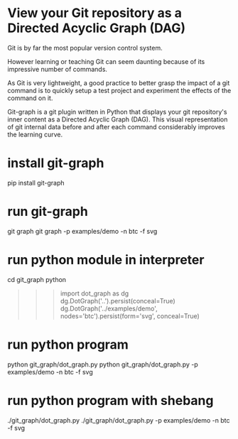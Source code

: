 # View your Git repository as a Directed Acyclic Graph (DAG)
Git is by far the most popular version control system. 

However learning or teaching Git can seem daunting because of its impressive number of commands.

As Git is very lightweight, a good practice to better grasp the impact of a git command is to quickly setup a test project 
and experiment the effects of the command on it.

Git-graph is a git plugin written in Python that displays your git repository's inner content as a Directed Acyclic Graph (DAG).
This visual representation of git internal data before and after each command considerably improves the learning curve.   

# install git-graph
pip install git-graph

# run git-graph
git graph
git graph -p examples/demo -n btc -f svg

# run python module in interpreter
cd git_graph
python
>>> import dot_graph as dg
>>> dg.DotGraph('..').persist(conceal=True)
>>> dg.DotGraph('../examples/demo', nodes='btc').persist(form='svg', conceal=True)

# run python program
python git_graph/dot_graph.py
python git_graph/dot_graph.py -p examples/demo -n btc -f svg

# run python program with shebang
./git_graph/dot_graph.py
./git_graph/dot_graph.py -p examples/demo -n btc -f svg
